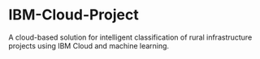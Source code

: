 # IBM-Cloud-Project
A cloud-based solution for intelligent classification of rural infrastructure projects using IBM Cloud and machine learning.
